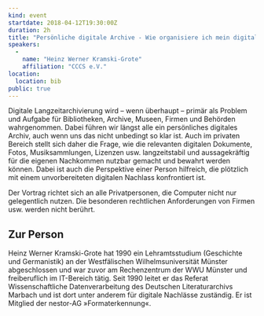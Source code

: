 ```yaml
---
kind: event
startdate: 2018-04-12T19:30:00Z
duration: 2h
title: "Persönliche digitale Archive - Wie organisiere ich mein digitales Vermächtnis?"
speakers:
  -
    name: "Heinz Werner Kramski-Grote"
    affiliation: "CCCS e.V."
location:
  location: bib
public: true
---
```

Digitale Langzeitarchivierung wird – wenn überhaupt – primär als
Problem und Aufgabe für Bibliotheken, Archive, Museen, Firmen und
Behörden wahrgenommen. Dabei führen wir längst alle ein persönliches
digitales Archiv, auch wenn uns das nicht unbedingt so klar ist.
Auch im privaten Bereich stellt sich daher die Frage, wie die relevanten
digitalen Dokumente, Fotos, Musiksammlungen, Lizenzen usw.
langzeitstabil und aussagekräftig für die eigenen Nachkommen nutzbar
gemacht und bewahrt werden können. Dabei ist auch die Perspektive einer
Person hilfreich, die plötzlich mit einem unvorbereiteten digitalen
Nachlass konfrontiert ist.

Der Vortrag richtet sich an alle Privatpersonen, die Computer nicht nur
gelegentlich nutzen. Die besonderen rechtlichen Anforderungen von Firmen
usw. werden nicht berührt.

## Zur Person

Heinz Werner Kramski-Grote hat 1990 ein Lehramtsstudium (Geschichte und
Germanistik) an der Westfälischen Wilhelmsuniversität Münster
abgeschlossen und war zuvor am Rechenzentrum der WWU Münster und
freiberuflich im IT-Bereich tätig. Seit 1990 leitet er das Referat
Wissenschaftliche Datenverarbeitung des Deutschen Literaturarchivs
Marbach und ist dort unter anderem für digitale Nachlässe zuständig. Er
ist Mitglied der nestor-AG »Formaterkennung«.
